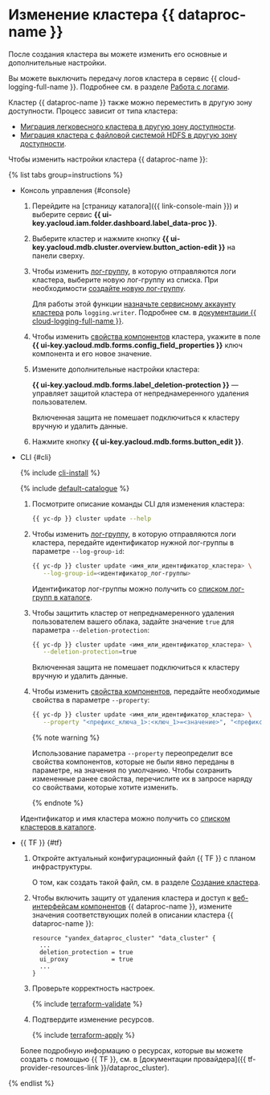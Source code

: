 # Изменение кластера {{ dataproc-name }}

После создания кластера вы можете изменить его основные и дополнительные настройки.


Вы можете выключить передачу логов кластера в сервис {{ cloud-logging-full-name }}. Подробнее см. в разделе [Работа с логами](logging.md#disable-logs).


Кластер {{ dataproc-name }} также можно переместить в другую зону доступности. Процесс зависит от типа кластера:

* [Миграция легковесного кластера в другую зону доступности](migration-to-an-availability-zone.md).
* [Миграция кластера с файловой системой HDFS в другую зону доступности](../tutorials/hdfs-cluster-migration.md).

Чтобы изменить настройки кластера {{ dataproc-name }}:

{% list tabs group=instructions %}

- Консоль управления {#console}

    1. Перейдите на [страницу каталога]({{ link-console-main }}) и выберите сервис **{{ ui-key.yacloud.iam.folder.dashboard.label_data-proc }}**.
    1. Выберите кластер и нажмите кнопку **{{ ui-key.yacloud.mdb.cluster.overview.button_action-edit }}** на панели сверху.

    
    1. Чтобы изменить [лог-группу](../../logging/concepts/log-group.md), в которую отправляются логи кластера, выберите новую лог-группу из списка. При необходимости [создайте новую лог-группу](../../logging/operations/create-group.md).

        Для работы этой функции [назначьте сервисному аккаунту кластера](../../iam/operations/roles/grant.md#access-to-sa) роль `logging.writer`. Подробнее см. в [документации {{ cloud-logging-full-name }}](../../logging/security/index.md).


    1. Чтобы изменить [свойства компонентов](../concepts/settings-list.md) кластера, укажите в поле **{{ ui-key.yacloud.mdb.forms.config_field_properties }}** ключ компонента и его новое значение.

    1. Измените дополнительные настройки кластера:

        **{{ ui-key.yacloud.mdb.forms.label_deletion-protection }}** — управляет защитой кластера от непреднамеренного удаления пользователем.

        Включенная защита не помешает подключиться к кластеру вручную и удалить данные.

    1. Нажмите кнопку **{{ ui-key.yacloud.mdb.forms.button_edit }}**.

- CLI {#cli}

    {% include [cli-install](../../_includes/cli-install.md) %}

    {% include [default-catalogue](../../_includes/default-catalogue.md) %}

    1. Посмотрите описание команды CLI для изменения кластера:

        ```bash
        {{ yc-dp }} cluster update --help
        ```

    
    1. Чтобы изменить [лог-группу](../../logging/concepts/log-group.md), в которую отправляются логи кластера, передайте идентификатор нужной лог-группы в параметре `--log-group-id`:

        ```bash
        {{ yc-dp }} cluster update <имя_или_идентификатор_кластера> \
           --log-group-id=<идентификатор_лог-группы>
        ```

        Идентификатор лог-группы можно получить со [списком лог-групп в каталоге](../../logging/operations/list.md).


    1. Чтобы защитить кластер от непреднамеренного удаления пользователем вашего облака, задайте значение `true` для параметра `--deletion-protection`:

        ```bash
        {{ yc-dp }} cluster update <имя_или_идентификатор_кластера> \
           --deletion-protection=true
        ```

        Включенная защита не помешает подключиться к кластеру вручную и удалить данные.

    1. Чтобы изменить [свойства компонентов](../concepts/settings-list.md), передайте необходимые свойства в параметре `--property`:

        ```bash
        {{ yc-dp }} cluster update <имя_или_идентификатор_кластера> \
           --property "<префикс_ключа_1>:<ключ_1>=<значение>", "<префикс_ключа_2>:<ключ_2>=<значение>", ...
        ```

        {% note warning %}

        Использование параметра `--property` переопределит все свойства компонентов, которые не были явно переданы в параметре, на значения по умолчанию. Чтобы сохранить измененные ранее свойства, перечислите их в запросе наряду со свойствами, которые хотите изменить.

        {% endnote %}

    Идентификатор и имя кластера можно получить со [списком кластеров в каталоге](./cluster-list.md#list).

- {{ TF }} {#tf}

    1. Откройте актуальный конфигурационный файл {{ TF }} с планом инфраструктуры.

        О том, как создать такой файл, см. в разделе [Создание кластера](cluster-create.md).

    1. Чтобы включить защиту от удаления кластера и доступ к [веб-интерфейсам компонентов](../concepts/interfaces.md) {{ dataproc-name }}, измените значения соответствующих полей в описании кластера {{ dataproc-name }}:

        ```hcl
        resource "yandex_dataproc_cluster" "data_cluster" {
          ...
          deletion_protection = true
          ui_proxy            = true
          ...
        }
        ```

    1. Проверьте корректность настроек.

        {% include [terraform-validate](../../_includes/mdb/terraform/validate.md) %}

    1. Подтвердите изменение ресурсов.

        {% include [terraform-apply](../../_includes/mdb/terraform/apply.md) %}

    Более подробную информацию о ресурсах, которые вы можете создать с помощью {{ TF }}, см. в [документации провайдера]({{ tf-provider-resources-link }}/dataproc_cluster).

{% endlist %}

